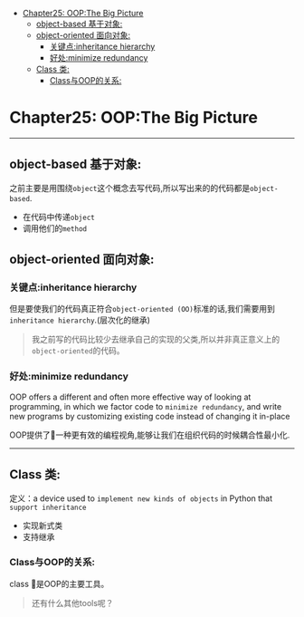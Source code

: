
- [Chapter25: OOP:The Big Picture](#chapter25-oopthe-big-picture)
  - [object-based 基于对象:](#object-based-%E5%9F%BA%E4%BA%8E%E5%AF%B9%E8%B1%A1)
  - [object-oriented 面向对象:](#object-oriented-%E9%9D%A2%E5%90%91%E5%AF%B9%E8%B1%A1)
    - [关键点:inheritance hierarchy](#%E5%85%B3%E9%94%AE%E7%82%B9inheritance-hierarchy)
    - [好处:minimize redundancy](#%E5%A5%BD%E5%A4%84minimize-redundancy)
  - [Class 类:](#class-%E7%B1%BB)
    - [Class与OOP的关系:](#class%E4%B8%8Eoop%E7%9A%84%E5%85%B3%E7%B3%BB)



# Chapter25: OOP:The Big Picture

---

## object-based 基于对象:

之前主要是用围绕`object`这个概念去写代码,所以写出来的的代码都是`object-based`.

- 在代码中传递`object`
- 调用他们的`method`

## object-oriented 面向对象:

### 关键点:inheritance hierarchy
但是要使我们的代码真正符合`object-oriented (OO)`标准的话,我们需要用到`inheritance hierarchy`.(层次化的继承)

> 我之前写的代码比较少去继承自己的实现的父类,所以并非真正意义上的`object-oriented`的代码。

### 好处:minimize redundancy

OOP offers a different and often more effective way of looking at programming, in which we factor code to `minimize redundancy`, and write new programs by customizing existing code instead of changing it in-place

OOP提供了一种更有效的编程视角,能够让我们在组织代码的时候耦合性最小化.

---

## Class 类:

定义：a device used to `implement new kinds of objects` in Python that `support inheritance`

- 实现新式类
- 支持继承

### Class与OOP的关系:
class 是OOP的主要工具。

> 还有什么其他tools呢？


